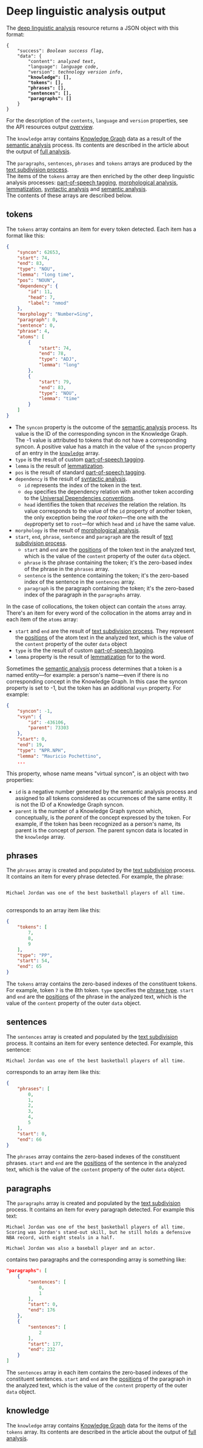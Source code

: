 # Deep linguistic analysis output

The [deep linguistic analysis](../../../guide/linguistic-analysis/index.md) resource returns a JSON object with this format:

<pre>
<code>{
	"success": <i>Boolean success flag</i>,
	"data": {
		"content": <i>analyzed text</i>,
		"language": <i>language code</i>,
		"version": <i>technology version info</i>,
		<strong>"knowledge": [],
		"tokens": [],
		"phrases": [],
		"sentences": [],
		"paragraphs": []</strong>
	}
}</code></pre>

For the description of the `contents`, `language` and `version` properties, see the API resources output [overview](../index.md).

The `knowledge` array contains [Knowledge Graph](../../../guide/knowledgegraph/index.md) data as a result of the [semantic analysis](../../../guide/linguistic-analysis/semantic-analysis/index.md) process. Its contents are described in the article about the output of [full analysis](../full-analysis/index.md#knowledge).

The `paragraphs`, `sentences`, `phrases` and `tokens` arrays are produced by the [text subdivision process](../../../guide/linguistic-analysis/subdivision/index.md).  
The items of the `tokens` array are then enriched by the other deep linguistic analysis processes: [part-of-speech tagging](../../../guide/linguistic-analysis/pos-tagging/index.md), [morphological analysis](../../../guide/linguistic-analysis/morphological-analysis/index.md), [lemmatization](../../../guide/linguistic-analysis/lemmatization/index.md), [syntactic analysis](../../../guide/linguistic-analysis/syntactic-analysis/index.md) and [semantic analysis](../../../guide/linguistic-analysis/semantic-analysis/index.md).  
The contents of these arrays are described below.

## tokens

The `tokens` array contains an item for every token detected. Each item has a format like this:

``` json
{
	"syncon": 62653,
	"start": 74,
	"end": 83,
	"type": "NOU",
	"lemma": "long time",
	"pos": "NOUN",
	"dependency": {
		"id": 11,
		"head": 7,
		"label": "nmod"
	},
	"morphology": "Number=Sing",
	"paragraph": 0,
	"sentence": 0,
	"phrase": 4,
	"atoms": [
		{
			"start": 74,
			"end": 78,
			"type": "ADJ",
			"lemma": "long"
		},
		{
			"start": 79,
			"end": 83,
			"type": "NOU",
			"lemma": "time"
		}
	]
}	
```

- The `syncon` property is the outcome of the [semantic analysis](../../../guide/linguistic-analysis/semantic-analysis/index.md) process. Its value is the ID of the corresponding syncon in the Knowledge Graph. The -1 value is attributed to tokens that do not have a corresponding syncon. A positive value has a match in the value of the `syncon` property of an entry in the [`knowledge`](#knowledge) array.
- `type` is the result of custom [part-of-speech tagging](../../../guide/linguistic-analysis/pos-tagging/index.md).
- `lemma` is the result of [lemmatization](../../../guide/linguistic-analysis/lemmatization/index.md).
- `pos` is the result of standard [part-of-speech tagging](../../../guide/linguistic-analysis/pos-tagging/index.md).
- `dependency` is the result of [syntactic analysis](../../../guide/linguistic-analysis/syntactic-analysis/index.md).
	- `id` represents the index of the token in the text.
	- `dep` specifies the dependency relation with another token according to the <a href="https://universaldependencies.org/u/dep/index.html" target="_blank">Universal Dependencies conventions</a>.  
	- `head` identifies the token that _receives_ the relation the relation. Its value corresponds to the value of the `id` property of another token, the only exception being the _root token_&mdash;the one with the `dep`property set to `root`&mdash;for which `head` and `id` have the same value.
- `morphology` is the result of [morphological analysis](../../../guide/linguistic-analysis/morphological-analysis/index.md).
- `start`, `end`, `phrase`, `sentence` and `paragraph` are the result of [text subdivision process](../../../guide/linguistic-analysis/subdivision/index.md).
	- `start` and `end` are the [positions](../../positions/index.md) of the token text in the analyzed text, which is the value of the `content` property of the outer `data` object.
	- `phrase` is the phrase containing the token; it's the zero-based index of the phrase in the `phrases` array.
	- `sentence` is the sentence containing the token; it's the zero-based index of the sentence in the `sentences` array.
	- `paragraph` is the paragraph containing the token; it's the zero-based index of the paragraph in the `paragraphs` array.
	
In the case of collocations, the token object can contain the `atoms` array. There's an item for every word of the collocation in the atoms array and in each item of the `atoms` array:

- `start` and `end` are the result of [text subdivision process](../../../guide/linguistic-analysis/subdivision/index.md). They represent the [positions](../../positions/index.md) of the atom text in the analyzed text, which is the value of the `content` property of the outer `data` object 
- `type` is the the result of custom [part-of-speech tagging](../../../guide/linguistic-analysis/pos-tagging/index.md).
- `lemma` property is the result of [lemmatization](../../../guide/linguistic-analysis/lemmatization/index.md) for to the word.

Sometimes the [semantic analysis](../../../guide/linguistic-analysis/semantic-analysis/index.md) process determines that a token is a named entity&mdash;for example: a person's name&mdash;even if there is no corresponding concept in the Knowledge Graph.
In this case the syncon property is set to -1, but the token has an additional `vsyn` property. For example:

``` json hl_lines="3 4 5 6"
{
	"syncon": -1,
	"vsyn": {
		"id": -436106,
		"parent": 73303
	},
	"start": 0,
	"end": 19,
	"type": "NPR.NPH",
	"lemma": "Mauricio Pochettino",
	...
```

This property, whose name means "virtual syncon", is an object with two properties:

- `id` is a negative number generated by the semantic analysis process and assigned to all tokens considered as occurrences of the same entity. It is not the ID of a Knowledge Graph syncon.
- `parent` is the number of a Knowledge Graph syncon which, conceptually, is the _parent_ of the concept expressed by the token. For example, if the token has been recognized as a person's name, its parent is the concept of _person_. The parent syncon data is located in the `knowledge` array.

## phrases

The `phrases` array is created and populated by the [text subdivision](../../../guide/linguistic-analysis/subdivision/index.md) process.
It contains an item for every phrase detected. For example, the phrase:

<pre>
<code>
Michael Jordan was one of the best basketball players <span class="bordered">of all time</span>.
</code>
</pre>
	
corresponds to an array item like this:

``` json
{
	"tokens": [
		7,
		8,
		9
	],
	"type": "PP",
	"start": 54,
	"end": 65
}
```

The `tokens` array contains the zero-based indexes of the constituent tokens. For example, token `7` is the 8th token.
`type` specifies the [phrase type](../../phrase-types/index.md).
`start` and `end` are the [positions](../../positions/index.md) of the phrase in the analyzed text, which is the value of the `content` property of the outer `data` object.

## sentences

The `sentences` array is created and populated by the [text subdivision](../../../guide/linguistic-analysis/subdivision/index.md) process.
It contains an item for every sentence detected. For example, this sentence:

	Michael Jordan was one of the best basketball players of all time.
	
corresponds to an array item like this:

``` json
{
	"phrases": [
		0,
		1,
		2,
		3,
		4,
		5
	],
	"start": 0,
	"end": 66
}
```

The `phrases` array contains the zero-based indexes of the constituent phrases.
`start` and `end` are the [positions](../../positions/index.md) of the sentence in the analyzed text, which is the value of the `content` property of the outer `data` object.

## paragraphs

The `paragraphs` array is created and populated by the [text subdivision](../../../guide/linguistic-analysis/subdivision/index.md) process.
It contains an item for every paragraph detected. For example this text:

	Michael Jordan was one of the best basketball players of all time. Scoring was Jordan's stand-out skill, but he still holds a defensive NBA record, with eight steals in a half.
	
	Michael Jordan was also a baseball player and an actor.

contains two paragraphs and the corresponding array is something like:
	
``` json
"paragraphs": [
	{
		"sentences": [
			0,
			1
		],
		"start": 0,
		"end": 176
	},
	{
		"sentences": [
			2
		],
		"start": 177,
		"end": 232
	}
]
```

The `sentences` array in each item contains the zero-based indexes of the constituent sentences.
`start` and `end` are the [positions](../../positions/index.md) of the paragraph in the analyzed text, which is the value of the `content` property of the outer `data` object.

## knowledge

The `knowledge` array contains [Knowledge Graph](../../../guide/knowledgegraph/index.md) data for the items of the `tokens` array. Its contents are described in the article about the output of [full analysis](../full-analysis/index.md#knowledge).